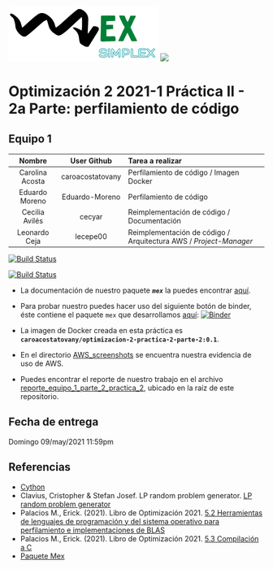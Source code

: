![](https://github.com/optimizacion-2-2021-1-gh-classroom/practica-1-segunda-parte-caroacostatovany/blob/main/src/docs/images/mex_simplex_logo.png) ![](https://mcdatos.itam.mx/wp-content/uploads/2020/11/ITAM-LOGO.03.jpg)

# Optimización 2 2021-1 Práctica II - 2a Parte: perfilamiento de código #

## Equipo 1

| Nombre | User Github | Tarea a realizar |
|:---:|:---:|:---|
| Carolina Acosta | caroacostatovany| Perfilamiento de código / Imagen Docker |
| Eduardo Moreno | Eduardo-Moreno| Perfilamiento de código |
| Cecilia Avilés | cecyar| Reimplementación de código / Documentación |
| Leonardo Ceja | lecepe00| Reimplementación de código / Arquitectura AWS / *Project-Manager*  |

[![Build Status](https://github.com/optimizacion-2-2021-1-gh-classroom/practica-2-segunda-parte-caroacostatovany/workflows/docker-image-build-and-push/badge.svg)](https://github.com/optimizacion-2-2021-1-gh-classroom/practica-2-segunda-parte-caroacostatovany/actions?query=workflow%3Adocker-image-build-and-push+branch%3Amain)

[![Build Status](https://github.com/optimizacion-2-2021-1-gh-classroom/practica-2-segunda-parte-caroacostatovany/workflows/sphinx-doc/badge.svg)](https://github.com/optimizacion-2-2021-1-gh-classroom/practica-2-segunda-parte-caroacostatovany/actions?query=workflow%3Asphinx-doc+branch%3Amain)



- La documentación de nuestro paquete ***`mex`*** la puedes encontrar [aquí](https://optimizacion-2-2021-1-gh-classroom.github.io/practica-2-segunda-parte-caroacostatovany/).

- Para probar nuestro puedes hacer uso del siguiente botón de binder, éste contiene el paquete `mex` que desarrollamos [aquí](https://github.com/optimizacion-2-2021-1-gh-classroom/practica-2-segunda-parte-caroacostatovany.git): 
[![Binder](https://mybinder.org/badge_logo.svg)](https://mybinder.org/v2/gh/optimizacion-2-2021-1-gh-classroom/practica-2-segunda-parte-caroacostatovany.git/main?urlpath=lab)

- La imagen de Docker creada en esta práctica es **`caroacostatovany/optimizacion-2-practica-2-parte-2:0.1`**.

- En el directorio [AWS_screenshots](https://github.com/optimizacion-2-2021-1-gh-classroom/practica-2-segunda-parte-caroacostatovany/tree/main/AWS_screenshots) se encuentra nuestra evidencia de uso de AWS.

- Puedes encontrar el reporte de nuestro trabajo en el archivo [reporte_equipo_1_parte_2_practica_2](https://github.com/optimizacion-2-2021-1-gh-classroom/practica-2-segunda-parte-caroacostatovany/blob/main/reporte_equipo_1_parte_2_practica_2.ipynb), ubicado en la raíz de este repositorio.

## Fecha de entrega

Domingo 09/may/2021 11:59pm

## Referencias

- [Cython](https://cython.org/)
- Clavius, Cristopher & Stefan Josef. LP random problem generator. [LP random problem generator](http://web.tecnico.ulisboa.pt/~mcasquilho/compute/or/Fx-LP-generator.php)
- Palacios M., Erick. (2021). Libro de Optimización 2021. [5.2 Herramientas de lenguajes de programación y del sistema operativo para perfilamiento e implementaciones de BLAS](https://itam-ds.github.io/analisis-numerico-computo-cientifico/V.optimizacion_de_codigo/5.2/Herramientas_de_lenguajes_y_del_SO_para_perfilamiento_e_implementaciones_de_BLAS.html) 
- Palacios M., Erick. (2021). Libro de Optimización 2021. [5.3 Compilación a C](https://itam-ds.github.io/analisis-numerico-computo-cientifico/V.optimizacion_de_codigo/5.3/Compilacion_a_C.html)
- [Paquete Mex](https://github.com/optimizacion-2-2021-1-gh-classroom/practica-1-segunda-parte-caroacostatovany)
